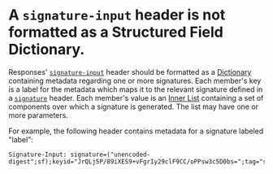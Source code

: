 # A `signature-input` header is not formatted as a Structured Field Dictionary.

Responses' [`signature-input`](signatureInputHeader) header should be formatted
as a [Dictionary](sfDictionary) containing metadata regarding one or more
signatures. Each member's key is a label for the metadata which maps it to the
relevant signature defined in a [`signature`](signatureHeader) header. Each
member's value is an [Inner List](sfInnerList) containing a set of components
over which a signature is generated. The list may have one or more parameters.

For example, the following header contains metadata for a signature labeled
"label":

```
Signature-Input: signature=("unencoded-digest";sf);keyid="JrQLj5P/89iXES9+vFgrIy29clF9CC/oPPsw3c5D0bs=";tag="sri"
```
